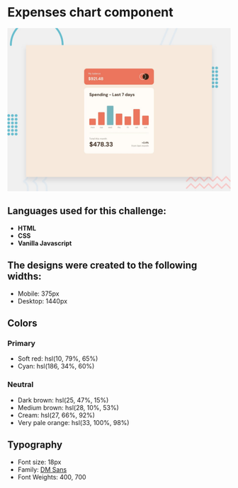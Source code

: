 # Expenses chart component

![Design preview for the Expenses chart component coding challenge](./design/desktop-preview.jpg)

## Languages used for this challenge:

- **HTML**
- **CSS**
- **Vanilla Javascript**


## The designs were created to the following widths:

- Mobile: 375px
- Desktop: 1440px

## Colors

### Primary

- Soft red: hsl(10, 79%, 65%)
- Cyan: hsl(186, 34%, 60%)

### Neutral

- Dark brown: hsl(25, 47%, 15%)
- Medium brown: hsl(28, 10%, 53%)
- Cream: hsl(27, 66%, 92%)
- Very pale orange: hsl(33, 100%, 98%)

## Typography

- Font size: 18px
- Family: [DM Sans](https://fonts.google.com/specimen/DM+Sans)
- Font Weights: 400, 700

